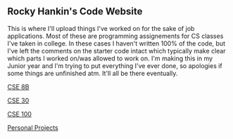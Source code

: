 ## Rocky Hankin's Code Website

This is where I'll upload things I've worked on for the sake of job applications. Most of these are programming assignements for CS classes I've taken in college.
In these cases I haven't written 100% of the code, but I've left the comments on the starter code intact which typically make clear which parts I worked on/was allowed to work on. 
I'm making this in my Junior year and I'm trying to put everything I've ever done, so apologies if some things are unfinished atm. It'll all be there eventually.

[CSE 8B](link)

[CSE 30](link)

[CSE 100](link)

[Personal Projects](link)

